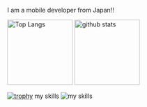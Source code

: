 I am a mobile developer  from  Japan!!
<p align="left"> 
  <img alt="Top Langs" height="150px" src="https://github-readme-stats.vercel.app/api/top-langs/?username=shooooooma415&layout=compact&show_icons=true&theme=onedark" />
  <img alt="github stats" height="150px" src="https://github-readme-stats.vercel.app/api?username=shooooooma415&theme=onedark&show_icons=ture" />

[![trophy](https://github-profile-trophy.vercel.app/?username=sawakishuto&theme=onedark&column=7
)](https://github.com/ryo-ma/github-profile-trophy)
my skills
<img alt="my skills" src="https://skillicons.dev/icons?theme=light&perline=8&i=go,python,js,html,css,nextjs,firebase,github,react,ts,mysql,docker" />

</p>


<!--
sawakishuto/sawakishuto is a ✨ special ✨ repository because its README.md (this file) appears on your GitHub profile.

Here are some ideas to get you started:

🔭 I’m currently working on ...
🌱 I’m currently learning ...
👯 I’m looking to collaborate on ...
🤔 I’m looking for help with ...
💬 Ask me about ...
📫 How to reach me: ...
😄 Pronouns: ...
⚡ Fun fact: ...
-->
